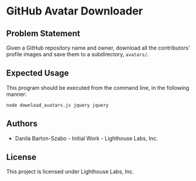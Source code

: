 # GitHub Avatar Downloader

## Problem Statement

Given a GitHub repository name and owner, download all the contributors' profile images and save them to a subdirectory, `avatars/`.

## Expected Usage

This program should be executed from the command line, in the following manner:

`node download_avatars.js jquery jquery`

## Authors

* Danila Barton-Szabo - Initial Work - Lighthouse Labs, Inc.

## License

This project is licensed under Lighthouse Labs, Inc.